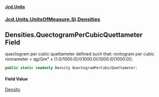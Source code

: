 #### [Jcd.Units](index.md 'index')
### [Jcd.Units.UnitsOfMeasure.SI](Jcd.Units.UnitsOfMeasure.SI.md 'Jcd.Units.UnitsOfMeasure.SI').[Densities](Densities.md 'Jcd.Units.UnitsOfMeasure.SI.Densities')

## Densities.QuectogramPerCubicQuettameter Field

quectogram per cubic quettameter defined such that: rontogram per cubic ronnameter = qg/Qm³ ×
(1.0/1000.0)/((1000.0)*(1000.0)*(1000.0)).

```csharp
public static readonly Density QuectogramPerCubicQuettameter;
```

#### Field Value
[Density](Density.md 'Jcd.Units.UnitTypes.Density')